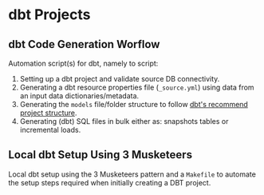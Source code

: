 # dbt Projects

## dbt Code Generation Worflow

Automation script(s) for dbt, namely to script:

1) Setting up a dbt project and validate source DB connectivity.
2) Generating a dbt resource properties file (`_source.yml`) using data from an input data dictionaries/metadata.
3) Generating the `models` file/folder structure to follow [dbt's recommend project structure](https://docs.getdbt.com/guides/best-practices/how-we-structure/1-guide-overview).
4) Generating (dbt) SQL files in bulk either as: snapshots tables or incremental loads.

## Local dbt Setup Using 3 Musketeers

Local dbt setup using the 3 Musketeers pattern and a `Makefile` to automate the setup steps required when initially creating a DBT project.
